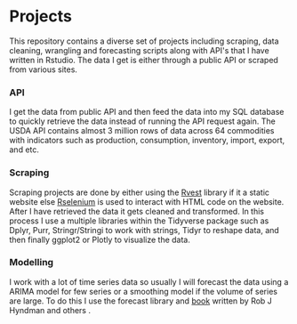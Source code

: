 # Projects
This repository contains a diverse set of projects including scraping, data cleaning, wrangling and forecasting scripts along with API's that I have written in Rstudio. The data I get is either through a public API or scraped from various sites. 

### API
I get the data from public API and then feed the data into my SQL database to quickly retrieve the data instead of running the API request again. The USDA API contains almost 3 million rows of data across 64 commodities with indicators such as production, consumption, inventory, import, export, and etc.  

### Scraping
Scraping projects are done by either using the [Rvest](https://cran.r-project.org/web/packages/rvest/rvest.pdf) library if it a static website else [Rselenium](https://towardsdatascience.com/how-to-use-selenium-to-web-scrape-with-example-80f9b23a843a) is used to interact with HTML code on the website. After I have retrieved the data it gets cleaned and transformed. In this process I use a multiple libraries within the Tidyverse package such as Dplyr, Purr, Stringr/Stringi to work with strings, Tidyr to reshape data, and then finally ggplot2 or Plotly to visualize the data.

### Modelling
I work with a lot of time series data so usually I will forecast the data using a ARIMA model for few series or a smoothing model if the volume of series are large. To do this I use the forecast library and [book](https://otexts.com/fpp3/) written by Rob J Hyndman and others . 
